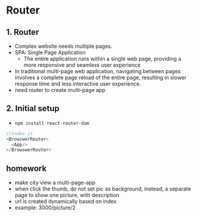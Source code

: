 # Router
## 1. Router
- Complex website needs multiple pages.
- SPA: Single Page Application  
  - The entire application runs within a single web page,
  providing a more responsive and seamless user experience
- In traditional multi-page web application, navigating between pages involves a complete
  page reload of the entire page, resulting in slower response time and less interactive user experience.
- need router to create multi-page app

## 2. Initial setup
- `npm install react-router-dom`
```javascript
//index.js
<BrowswerRouter>
  <App/>
</BrowswerRouter>
```
## homework
- make city view a multi-page-app
- when click the thumb, do not set pic as background, instead, a separate page to show one picture, with description
- url is created dynamically based on index
- example: 3000/picture/2
